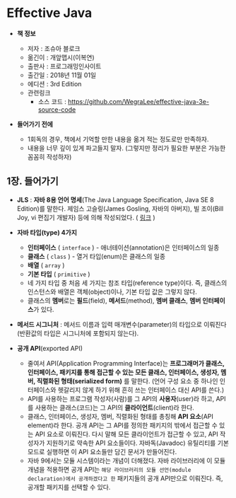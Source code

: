 # Effective Java

- **책 정보**
  - 저자 : 조슈아 블로크
  - 옮긴이 : 개앞맵시(이복연)
  - 출판사 : 프로그래밍인사이트
  - 출간일 : 2018년 11월 01일
  - 에디션 : 3rd Edition
  - 관련링크
    - 소스 코드 : https://github.com/WegraLee/effective-java-3e-source-code

- **들어가기 전에** 
  - 1회독의 경우, 책에서 기억할 만한 내용을 옮겨 적는 정도로만 만족하자. 
  - 내용을 너무 깊이 있게 파고들지 말자. (그렇지만 정리가 필요한 부분은 가능한 꼼꼼히 작성하자)



## 1장. 들어가기

- **JLS** : **자바 8용 언어 명세**(The Java Language Specification, Java SE 8 Edition)를 말한다. 제임스 고슬링(James Gosling, 자바의 아버지), 빌 조이(Bill Joy, vi 편집기 개발자) 등에 의해 작성되었다. ( [링크](https://docs.oracle.com/javase/specs/jls/se8/html/index.html) )

- **자바 타입(type) 4가지**
  - **인터페이스** ( `interface` ) - 애너테이션(annotation)은 인터페이스의 일종
  - **클래스** ( `class` ) - 열거 타입(enum)은 클래스의 일종
  - **배열** ( `array` )
  - **기본 타입** ( `primitive` )
  - 네 가지 타입 중 처음 세 가지는 참조 타입(reference type)이다. 즉, 클래스의 인스턴스와 배열은 객체(object)이나, 기본 타입 값은 그렇지 않다.
  - 클래스의 **멤버**로는 **필드**(field), **메서드**(method), **멤버 클래스**, **멤버 인터페이스**가 있다. 

- **메서드 시그니처** : 메서드 이름과 입력 매개변수(parameter)의 타입으로 이뤄진다(반환값의 타입은 시그니처에 포함되지 않는다).

- **공개 API**(exported API)
  - 줄여서 API(Application Programming Interface)는 **프로그래머가 클래스, 인터페이스, 패키지를 통해 접근할 수 있는 모든 클래스, 인터페이스, 생성자, 멤버, 직렬화된 형태(serialized form)** 를 말한다. (언어 구성 요소 중 하나인 인터페이스와 헷갈리지 않게 하기 위해 흔히 쓰는 인터페이스 대신 API를 쓴다.) 
  - API를 사용하는 프로그램 작성자(사람)를 그 API의 **사용자**(user)라 하고, API를 사용하는 클래스(코드)는 그 API의 **클라이언트**(client)라 한다.
  - 클래스, 인터페이스, 생성자, 멤버, 직렬화된 형태를 총칭해 **API 요소**(API element)라 한다. 공개 API는 그 API를 정의한 패키지의 밖에서 접근할 수 있는 API 요소로 이뤄진다. 다시 말해 모든 클라이언트가 접근할 수 있고, API 작성자가 지원하기로 약속한 API 요소들이다. 자바독(Javadoc) 유틸리티를 기본 모드로 실행하면 이 API 요소들만 담긴 문서가 만들어진다.
  - 자바 9에서는 모듈 시스템이라는 개념이 더해졌다. 자바 라이브러리에 이 모듈 개념을 적용하면 공개 API는 `해당 라이브러리의 모듈 선언(module declaration)에서 공개하겠다고 한` 패키지들의 공개 API만으로 이뤄진다. 즉, 공개할 패키지를 선택할 수 있다.

